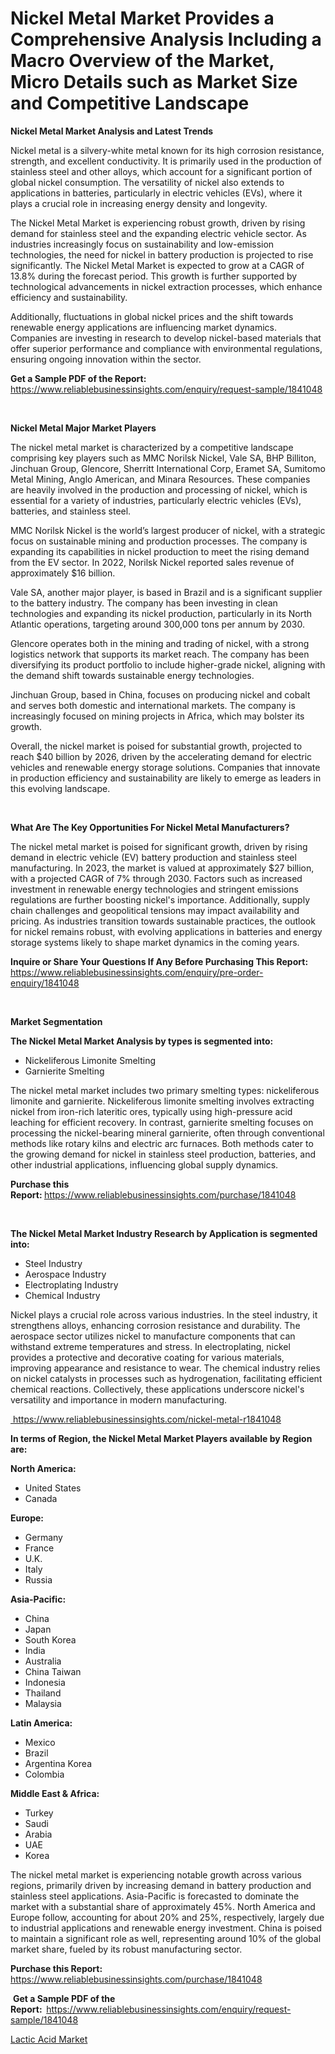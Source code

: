 <p><h1>Nickel Metal Market Provides a Comprehensive Analysis Including a Macro Overview of the Market, Micro Details such as Market Size and Competitive Landscape</h1></p><p><strong>Nickel Metal Market Analysis and Latest Trends</strong></p>
<p><p>Nickel metal is a silvery-white metal known for its high corrosion resistance, strength, and excellent conductivity. It is primarily used in the production of stainless steel and other alloys, which account for a significant portion of global nickel consumption. The versatility of nickel also extends to applications in batteries, particularly in electric vehicles (EVs), where it plays a crucial role in increasing energy density and longevity.</p><p>The Nickel Metal Market is experiencing robust growth, driven by rising demand for stainless steel and the expanding electric vehicle sector. As industries increasingly focus on sustainability and low-emission technologies, the need for nickel in battery production is projected to rise significantly. The Nickel Metal Market is expected to grow at a CAGR of 13.8% during the forecast period. This growth is further supported by technological advancements in nickel extraction processes, which enhance efficiency and sustainability.</p><p>Additionally, fluctuations in global nickel prices and the shift towards renewable energy applications are influencing market dynamics. Companies are investing in research to develop nickel-based materials that offer superior performance and compliance with environmental regulations, ensuring ongoing innovation within the sector.</p></p>
<p><strong>Get a Sample PDF of the Report:&nbsp;</strong> <a href="https://www.reliablebusinessinsights.com/enquiry/request-sample/1841048?utm_campaign=2840&utm_medium=2&utm_source=Github&utm_content=ia&utm_term=01042025&utm_id=nickel-metal">https://www.reliablebusinessinsights.com/enquiry/request-sample/1841048</a></p>
<p>&nbsp;</p>
<p><strong>Nickel Metal Major Market Players</strong></p>
<p><p>The nickel metal market is characterized by a competitive landscape comprising key players such as MMC Norilsk Nickel, Vale SA, BHP Billiton, Jinchuan Group, Glencore, Sherritt International Corp, Eramet SA, Sumitomo Metal Mining, Anglo American, and Minara Resources. These companies are heavily involved in the production and processing of nickel, which is essential for a variety of industries, particularly electric vehicles (EVs), batteries, and stainless steel.</p><p>MMC Norilsk Nickel is the world’s largest producer of nickel, with a strategic focus on sustainable mining and production processes. The company is expanding its capabilities in nickel production to meet the rising demand from the EV sector. In 2022, Norilsk Nickel reported sales revenue of approximately $16 billion.</p><p>Vale SA, another major player, is based in Brazil and is a significant supplier to the battery industry. The company has been investing in clean technologies and expanding its nickel production, particularly in its North Atlantic operations, targeting around 300,000 tons per annum by 2030.</p><p>Glencore operates both in the mining and trading of nickel, with a strong logistics network that supports its market reach. The company has been diversifying its product portfolio to include higher-grade nickel, aligning with the demand shift towards sustainable energy technologies.</p><p>Jinchuan Group, based in China, focuses on producing nickel and cobalt and serves both domestic and international markets. The company is increasingly focused on mining projects in Africa, which may bolster its growth.</p><p>Overall, the nickel market is poised for substantial growth, projected to reach $40 billion by 2026, driven by the accelerating demand for electric vehicles and renewable energy storage solutions. Companies that innovate in production efficiency and sustainability are likely to emerge as leaders in this evolving landscape.</p></p>
<p>&nbsp;</p>
<p><strong>What Are The Key Opportunities For Nickel Metal Manufacturers?</strong></p>
<p><p>The nickel metal market is poised for significant growth, driven by rising demand in electric vehicle (EV) battery production and stainless steel manufacturing. In 2023, the market is valued at approximately $27 billion, with a projected CAGR of 7% through 2030. Factors such as increased investment in renewable energy technologies and stringent emissions regulations are further boosting nickel's importance. Additionally, supply chain challenges and geopolitical tensions may impact availability and pricing. As industries transition towards sustainable practices, the outlook for nickel remains robust, with evolving applications in batteries and energy storage systems likely to shape market dynamics in the coming years.</p></p>
<p><strong>Inquire or Share Your Questions If Any Before Purchasing This Report:</strong> <a href="https://www.reliablebusinessinsights.com/enquiry/pre-order-enquiry/1841048?utm_campaign=2840&utm_medium=2&utm_source=Github&utm_content=ia&utm_term=01042025&utm_id=nickel-metal">https://www.reliablebusinessinsights.com/enquiry/pre-order-enquiry/1841048</a></p>
<p>&nbsp;</p>
<p><strong>Market Segmentation</strong></p>
<p><strong>The Nickel Metal Market Analysis by types is segmented into:</strong></p>
<p><ul><li>Nickeliferous Limonite Smelting</li><li>Garnierite Smelting</li></ul></p>
<p><p>The nickel metal market includes two primary smelting types: nickeliferous limonite and garnierite. Nickeliferous limonite smelting involves extracting nickel from iron-rich lateritic ores, typically using high-pressure acid leaching for efficient recovery. In contrast, garnierite smelting focuses on processing the nickel-bearing mineral garnierite, often through conventional methods like rotary kilns and electric arc furnaces. Both methods cater to the growing demand for nickel in stainless steel production, batteries, and other industrial applications, influencing global supply dynamics.</p></p>
<p><strong>Purchase this Report:&nbsp;</strong><a href="https://www.reliablebusinessinsights.com/purchase/1841048?utm_campaign=2840&utm_medium=2&utm_source=Github&utm_content=ia&utm_term=01042025&utm_id=nickel-metal">https://www.reliablebusinessinsights.com/purchase/1841048</a></p>
<p>&nbsp;</p>
<p><strong>The Nickel Metal Market Industry Research by Application is segmented into:</strong></p>
<p><ul><li>Steel Industry</li><li>Aerospace Industry</li><li>Electroplating Industry</li><li>Chemical Industry</li></ul></p>
<p><p>Nickel plays a crucial role across various industries. In the steel industry, it strengthens alloys, enhancing corrosion resistance and durability. The aerospace sector utilizes nickel to manufacture components that can withstand extreme temperatures and stress. In electroplating, nickel provides a protective and decorative coating for various materials, improving appearance and resistance to wear. The chemical industry relies on nickel catalysts in processes such as hydrogenation, facilitating efficient chemical reactions. Collectively, these applications underscore nickel's versatility and importance in modern manufacturing.</p></p>
<p><a href="https://www.reliablebusinessinsights.com/nickel-metal-r1841048?utm_campaign=2840&utm_medium=2&utm_source=Github&utm_content=ia&utm_term=01042025&utm_id=nickel-metal">&nbsp;https://www.reliablebusinessinsights.com/nickel-metal-r1841048</a></p>
<p><strong>In terms of Region, the Nickel Metal Market Players available by Region are:</strong></p>
<p>
    <p> <strong> North America: </strong>
        <ul>
            <li>United States</li>
            <li>Canada</li>
        </ul>
        </p> 
    <p> <strong> Europe: </strong>
        <ul>
            <li>Germany</li>
            <li>France</li>
            <li>U.K.</li>
            <li>Italy</li>
            <li>Russia</li>
        </ul>
        </p> 
    <p> <strong> Asia-Pacific: </strong>
        <ul>
            <li>China</li>
            <li>Japan</li>
            <li>South Korea</li>
            <li>India</li>
            <li>Australia</li>
            <li>China Taiwan</li>
            <li>Indonesia</li>
            <li>Thailand</li>
            <li>Malaysia</li>
        </ul>
        </p> 
    <p> <strong> Latin America: </strong>
        <ul>
            <li>Mexico</li>
            <li>Brazil</li>
            <li>Argentina Korea</li>
            <li>Colombia</li>
        </ul>
        </p> 
    <p> <strong> Middle East & Africa: </strong>
        <ul>
            <li>Turkey</li>
            <li>Saudi</li>
            <li>Arabia</li>
            <li>UAE</li>
            <li>Korea</li>
        </ul>
    </p>
    </p>
<p><p>The nickel metal market is experiencing notable growth across various regions, primarily driven by increasing demand in battery production and stainless steel applications. Asia-Pacific is forecasted to dominate the market with a substantial share of approximately 45%. North America and Europe follow, accounting for about 20% and 25%, respectively, largely due to industrial applications and renewable energy investment. China is poised to maintain a significant role as well, representing around 10% of the global market share, fueled by its robust manufacturing sector.</p></p>
<p><strong>Purchase this Report: </strong><a href="https://www.reliablebusinessinsights.com/purchase/1841048?utm_campaign=2840&utm_medium=2&utm_source=Github&utm_content=ia&utm_term=01042025&utm_id=nickel-metal">https://www.reliablebusinessinsights.com/purchase/1841048</a></p>
<p>&nbsp;<strong>Get a Sample PDF of the Report:&nbsp;&nbsp;</strong><a href="https://www.reliablebusinessinsights.com/enquiry/request-sample/1841048?utm_campaign=2840&utm_medium=2&utm_source=Github&utm_content=ia&utm_term=01042025&utm_id=nickel-metal">https://www.reliablebusinessinsights.com/enquiry/request-sample/1841048</a></p>
<p><strong></strong></p>
<p><p><a href="https://github.com/tszkintruca/Market-Research-Report-List-1/blob/main/lactic-acid-market.md?utm_campaign=2840&utm_medium=2&utm_source=Github&utm_content=ia&utm_term=01042025&utm_id=nickel-metal">Lactic Acid Market</a></p></p>